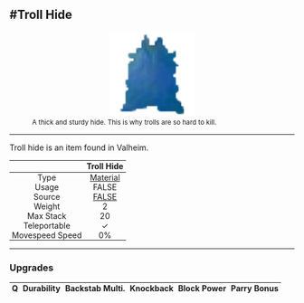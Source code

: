 <meta property="og:title" content="Troll Hide - MoreValheim" /><meta property="og:type" content="website" /><meta property="og:image" content="/assets/troll_hide.png" /><meta property="og:description" content="Troll Hide is an item found in Valheim." /><meta name="theme-color" content="#546D78"><meta name="twitter:card" content="summary_large_image">
#Troll Hide
-------------
<style>img {width:20px;}.tb {width:150px;display: block;margin-left: auto;margin-right: auto;}</style>

<style>.md-typeset table:not([class]) th:not([align]) {min-width:unset!important;}</style>
<style>td{padding:0em 0.3em!important;text-align:center!important;border-left:.05rem solid var(--md-default-fg-color--lightest)}</style>

<style>th{padding:0.1em 0.3em!important;text-align:center!important;font-weight:bold}</style>

<style>pre{text-align:right!important}</style>
<style>table tr td:first-child {border-left: 0;};</style>

<figure><img src="/assets/troll_hide.png" class="tb" /><figcaption><small>A thick and sturdy hide. This is why trolls are so hard to kill.</small></figcaption></figure>

-------------

Troll hide is an item found in Valheim.

|        | Troll Hide              |
| ----------- | ------------------------------------ |
| Type | [Material](../../types/material)
| Usage | FALSE<br>
| Source | [FALSE](../../items/false)
| Weight | 2 |
| Max Stack | 20 |
| Teleportable | ✓
| Movespeed Speed | 0%


-------------

### Upgrades
| Q | Durability | Backstab Multi. | Knockback | Block Power | Parry Bonus
| - | - | - | - | - | - 
